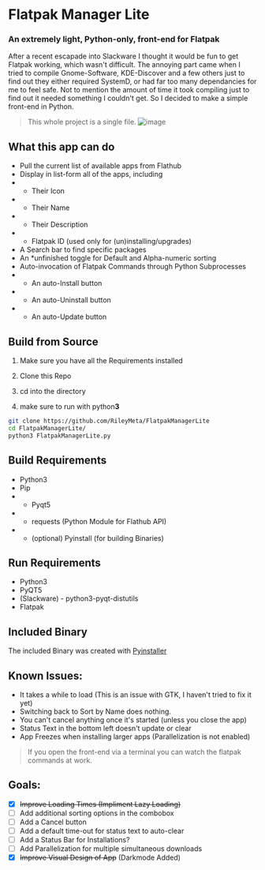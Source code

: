# Flatpak Manager Lite
### An extremely light, Python-only, front-end for Flatpak
After a recent escapade into Slackware I thought it would be fun to get Flatpak working, which wasn't difficult. The annoying part came when I tried to compile Gnome-Software, KDE-Discover and a few others just to find out they either required SystemD, or had far too many dependancies for me to feel safe. Not to mention the amount of time it took compiling just to find out it needed something I couldn't get. So I decided to make a simple front-end in Python. 

> This whole project is a single file. 
![image](https://github.com/RileyMeta/FlatpakManagerLite/assets/32332593/6f68b8e1-0f9b-4cb8-8bba-a754f43144fe)


## What this app can do
- Pull the current list of available apps from Flathub
- Display in list-form all of the apps, including
- - Their Icon
- - Their Name
- - Their Description
- - Flatpak ID (used only for (un)installing/upgrades)
- A Search bar to find specific packages
- An *unfinished toggle for Default and Alpha-numeric sorting
- Auto-invocation of Flatpak Commands through Python Subprocesses
- - An auto-Install button
- - An auto-Uninstall button
- - An auto-Update button

## Build from Source

1. Make sure you have all the Requirements installed

1. Clone this Repo

1. cd into the directory 

1. make sure to run with python**3** 

```bash
git clone https://github.com/RileyMeta/FlatpakManagerLite
cd FlatpakManagerLite/
python3 FlatpakManagerLite.py
```

## Build Requirements
- Python3
- Pip
- - Pyqt5
- - requests (Python Module for Flathub API)
- - (optional) Pyinstall (for building Binaries)

## Run Requirements
- Python3
- PyQT5
- (Slackware) - python3-pyqt-distutils
- Flatpak

## Included Binary
The included Binary was created with [Pyinstaller](https://pyinstaller.org/en/stable/)

## Known Issues: 
- It takes a while to load (This is an issue with GTK, I haven't tried to fix it yet)
- Switching back to Sort by Name does nothing.
- You can't cancel anything once it's started (unless you close the app)
- Status Text in the bottom left doesn't update or clear
- App Freezes when installing larger apps (Parallelization is not enabled)

> If you open the front-end via a terminal you can watch the flatpak commands at work. 

## Goals: 
- [x] ~~Improve Loading Times (Impliment Lazy Loading)~~
- [ ] Add additional sorting options in the combobox
- [ ] Add a Cancel button
- [ ] Add a default time-out for status text to auto-clear
- [ ] Add a Status Bar for Installations?
- [ ] Add Parallelization for multiple simultaneous downloads
- [x] ~~Improve Visual Design of App~~ (Darkmode Added)
